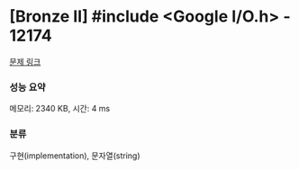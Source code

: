 # [Bronze II] #include <Google I/O.h> - 12174 

[문제 링크](https://www.acmicpc.net/problem/12174) 

### 성능 요약

메모리: 2340 KB, 시간: 4 ms

### 분류

구현(implementation), 문자열(string)

